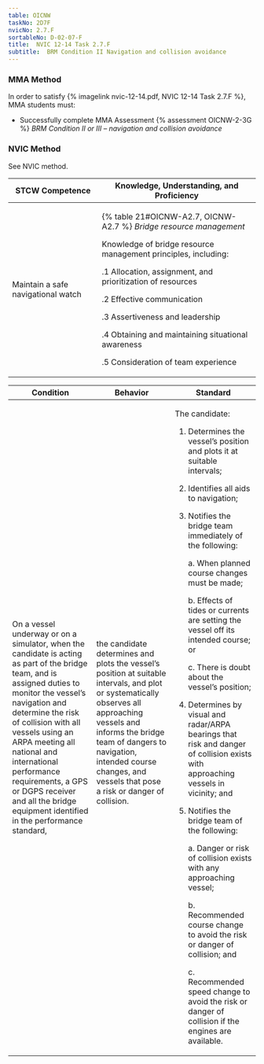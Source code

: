 ```yaml
---
table: OICNW
taskNo: 2D7F
nvicNo: 2.7.F 
sortableNo: D-02-07-F
title:  NVIC 12-14 Task 2.7.F
subtitle:  BRM Condition II Navigation and collision avoidance
---
```



### MMA Method

In order to satisfy  {% imagelink nvic-12-14.pdf, NVIC 12-14 Task 2.7.F %}, MMA students must:

* Successfully complete MMA Assessment {% assessment OICNW-2-3G %} *BRM Condition II or III – navigation and collision avoidance*


### NVIC Method

<a onclick="togglevisibility('nvic_methods')" >See NVIC method.</a>

<div id='nvic_methods' class='hide'>

<table>
<thead>
<tr>
<th class='forty'> STCW Competence </th>
<th class='sixty'> Knowledge, Understanding, and Proficiency </th>
</tr>
</thead>




<tbody>
<tr><td markdown='1'>

Maintain a safe navigational watch

</td><td markdown='1'>

{% table 21#OICNW-A2.7, OICNW-A2.7 %} *Bridge resource management* 

Knowledge of bridge resource management principles, including: 

.1  Allocation, assignment, and prioritization of resources 

.2  Effective communication 

.3  Assertiveness and leadership 

.4  Obtaining and maintaining situational awareness

.5 Consideration of team experience

</td></tr>


</tbody>
</table>


<table>
<thead>
<tr><th class='twenty'>  Condition </th><th class='twenty'> Behavior </th><th  class='sixty'>Standard </th></tr>
</thead>
<tbody >



<tr><td markdown='1'>

On a vessel underway or on a simulator, when the candidate is acting as part of the bridge team, and is assigned duties to monitor the vessel’s navigation and determine the risk of collision with all vessels using an ARPA meeting all national and international performance requirements, a GPS or DGPS receiver and all the bridge equipment identified in the performance standard,

</td><td markdown='1'>

the candidate determines and plots the vessel’s position at suitable intervals, and plot or systematically observes all approaching vessels and informs the bridge team of dangers to navigation, intended course changes, and vessels that pose a risk or danger of collision.

<br>

<div class="tooltip" markdown='1'>



</div>


</td><td markdown='1'>

The candidate:

1. Determines the vessel’s position and plots it at suitable intervals;

2. Identifies all aids to navigation;

3. Notifies the bridge team immediately of the following:

     a. When planned course changes must be made;

     b. Effects of tides or currents are setting the vessel off its intended course; or

     c. There is doubt about the vessel’s position;

4. Determines by visual and radar/ARPA bearings that risk and danger of collision exists with approaching vessels in vicinity; and

5. Notifies the bridge team of the following:

     a. Danger or risk of collision exists with any approaching vessel;

     b. Recommended course change to avoid the risk or danger of collision; and

     c. Recommended speed change to avoid the risk or danger of collision if the engines are available.

</td></tr>
</tbody>
</table>
</div>
